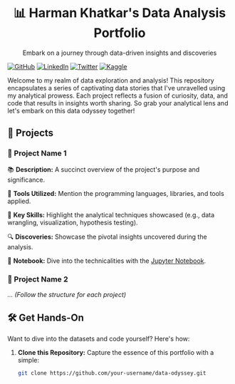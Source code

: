 <h1 align="center">📊 Harman Khatkar's Data Analysis Portfolio</h1>
<p align="center">Embark on a journey through data-driven insights and discoveries</p>


[![GitHub](https://img.shields.io/github/followers/your-username?label=Follow&style=social)](https://github.com/your-username)
[![LinkedIn](https://img.shields.io/badge/LinkedIn-Profile-blue)](https://www.linkedin.com/in/yourusername/)
[![Twitter](https://img.shields.io/twitter/follow/your-twitter-handle?style=social)](https://twitter.com/your-twitter-handle)
[![Kaggle](https://www.kaggle.com/harmankhatkar1)](https://www.kaggle.com/harmankhatkar1)

Welcome to my realm of data exploration and analysis! This repository encapsulates a series of captivating data stories that I've unravelled using my analytical prowess. Each project reflects a fusion of curiosity, data, and code that results in insights worth sharing. So grab your analytical lens and let's embark on this data odyssey together!

## 🚀 Projects

### 🌟 Project Name 1

📚 **Description:** A succinct overview of the project's purpose and significance.

🔧 **Tools Utilized:** Mention the programming languages, libraries, and tools applied.

🎯 **Key Skills:** Highlight the analytical techniques showcased (e.g., data wrangling, visualization, hypothesis testing).

🔍 **Discoveries:** Showcase the pivotal insights uncovered during the analysis.

📓 **Notebook:** Dive into the technicalities with the [Jupyter Notebook](project1/notebook.ipynb).

### 🌠 Project Name 2

_... (Follow the structure for each project)_

## 🛠️ Get Hands-On

Want to dive into the datasets and code yourself? Here's how:

1. **Clone this Repository:** Capture the essence of this portfolio with a simple:
   ```sh
   git clone https://github.com/your-username/data-odyssey.git
